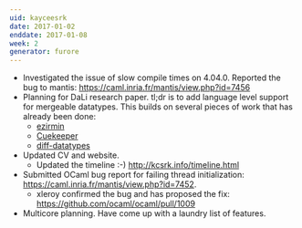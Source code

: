 ```yaml
---
uid: kayceesrk
date: 2017-01-02
enddate: 2017-01-08
week: 2
generator: furore
---
```


- Investigated the issue of slow compile times on 4.04.0. Reported the bug to mantis: https://caml.inria.fr/mantis/view.php?id=7456
- Planning for DaLi research paper. tl;dr is to add language level support for
  mergeable datatypes. This builds on several pieces of work that has already
  been done:
    - [ezirmin](https://github.com/kayceesrk/ezirmin)
    - [Cuekeeper](roscidus.com/blog/blog/2015/04/28/cuekeeper-gitting-things-done-in-the-browser/)
    - [diff-datatypes](https://github.com/gprano/diff-datatypes)
- Updated CV and website.
    - Updated the timeline :-) http://kcsrk.info/timeline.html
- Submitted OCaml bug report for failing thread initialization:
  https://caml.inria.fr/mantis/view.php?id=7452.
    - xleroy confirmed the bug and has proposed the fix:
      https://github.com/ocaml/ocaml/pull/1009
- Multicore planning. Have come up with a laundry list of features.

